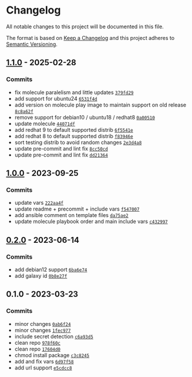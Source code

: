 # Changelog

All notable changes to this project will be documented in this file.

The format is based on [Keep a Changelog](https://keepachangelog.com/en/1.0.0/)
and this project adheres to [Semantic Versioning](https://semver.org/spec/v2.0.0.html).

## [1.1.0](https://github.com/lotusnoir/ansible-apps_tehtris/compare/1.0.0...1.1.0) - 2025-02-28

### Commits

- fix molecule paralelism and little updates [`379fd29`](https://github.com/lotusnoir/ansible-apps_tehtris/commit/379fd293cbe06989d52bec7ef6f4d53cf1b1413b)
- add support for ubuntu24 [`6531f4d`](https://github.com/lotusnoir/ansible-apps_tehtris/commit/6531f4d9fbda14a35d1aad698bf1719d929f20cb)
- add version on molecule play image to maintain support on old release [`8c8a62f`](https://github.com/lotusnoir/ansible-apps_tehtris/commit/8c8a62f6fe3d2ad1c24b0a532710277c7f5ebfcb)
- remove support for debian10 / ubuntu18 / redhat8 [`0a00510`](https://github.com/lotusnoir/ansible-apps_tehtris/commit/0a0051034bc34f4f25c672d5245e3d86d87854ef)
- update molecule [`44071df`](https://github.com/lotusnoir/ansible-apps_tehtris/commit/44071dfa54deb5281c455284f386291adbb0d3b1)
- add redhat 9 to default supported distrib [`6f5541e`](https://github.com/lotusnoir/ansible-apps_tehtris/commit/6f5541e5852437ef7246943480ccbb54f601e374)
- add redhat 8 to default supported distrib [`f83946e`](https://github.com/lotusnoir/ansible-apps_tehtris/commit/f83946e0c1a459b9852f6dfdad16f6f7c3d124f3)
- sort testing distrib to avoid random changes [`2e3d4a8`](https://github.com/lotusnoir/ansible-apps_tehtris/commit/2e3d4a89476c699cd2c3ef4d75eef3e93fc28d46)
- update pre-commit and lint fix [`8cc50cd`](https://github.com/lotusnoir/ansible-apps_tehtris/commit/8cc50cda7214af75d1a02aea5a25664427e727c9)
- update pre-commit and lint fix [`dd21364`](https://github.com/lotusnoir/ansible-apps_tehtris/commit/dd21364e81452626e5aae7a5b3630f3122da4454)

## [1.0.0](https://github.com/lotusnoir/ansible-apps_tehtris/compare/0.2.0...1.0.0) - 2023-09-25

### Commits

- update vars [`222aa4f`](https://github.com/lotusnoir/ansible-apps_tehtris/commit/222aa4f65926ca4cd0234c2787dcc4c3c1082a28)
- update readme + precommit + include vars [`f547007`](https://github.com/lotusnoir/ansible-apps_tehtris/commit/f547007c01dbea99b50b5932f301affecec96d13)
- add ansible comment on template files [`da75ae2`](https://github.com/lotusnoir/ansible-apps_tehtris/commit/da75ae24b5d649282d1853f9e80f52a813df542e)
- update molecule playbook order and main include vars [`c432997`](https://github.com/lotusnoir/ansible-apps_tehtris/commit/c4329974276e8bea06227f20f6a543c0613a0adc)

## [0.2.0](https://github.com/lotusnoir/ansible-apps_tehtris/compare/0.1.0...0.2.0) - 2023-06-14

### Commits

- add debian12 support [`6ba6e74`](https://github.com/lotusnoir/ansible-apps_tehtris/commit/6ba6e742bc989134402702405e1fd46a5b0337c4)
- add galaxy id [`0b8e27f`](https://github.com/lotusnoir/ansible-apps_tehtris/commit/0b8e27f7c768d7a5d2676e5287f2688143e29ea6)

## 0.1.0 - 2023-03-23

### Commits

- minor changes [`0ab6f24`](https://github.com/lotusnoir/ansible-apps_tehtris/commit/0ab6f24490d267b98429051acf833a8ecfe19669)
- minor changes [`1fec977`](https://github.com/lotusnoir/ansible-apps_tehtris/commit/1fec977ce0d1b5cee3c23215e7ebb52b11f008bd)
- include secret detection [`c6a93d5`](https://github.com/lotusnoir/ansible-apps_tehtris/commit/c6a93d59cd9d56a8d9ab59215780c96e9c40a040)
- clean repo [`978f60c`](https://github.com/lotusnoir/ansible-apps_tehtris/commit/978f60c289261d9251e73fa60236066ca662ab8e)
- clean repo [`17604d0`](https://github.com/lotusnoir/ansible-apps_tehtris/commit/17604d0cc549f91d4c50bb99fb855e7714fa9304)
- chmod install package [`c3c8245`](https://github.com/lotusnoir/ansible-apps_tehtris/commit/c3c82458501cc9f0ca13e15258a2b6c20e821245)
- add and fix vars [`6d97f58`](https://github.com/lotusnoir/ansible-apps_tehtris/commit/6d97f58bb03651fe7470eb2b03e86f14c42fa58f)
- add url support [`e5cdcc8`](https://github.com/lotusnoir/ansible-apps_tehtris/commit/e5cdcc8571f800b44a47674eeb0e28727d333c79)
